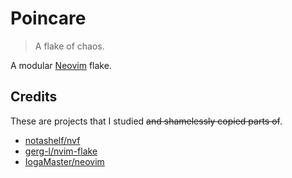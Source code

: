 # Poincare

> A flake of chaos.

A modular [Neovim](https://github.com/neovim/neovim) flake.

## Credits

These are projects that I studied ~~and shamelessly copied parts of~~.

- [notashelf/nvf](https://github.com/notashelf/nvf)
- [gerg-l/nvim-flake](https://github.com/Gerg-L/nvim-flake/blob/master/flake.nix)
- [IogaMaster/neovim](https://github.com/IogaMaster/neovim)
